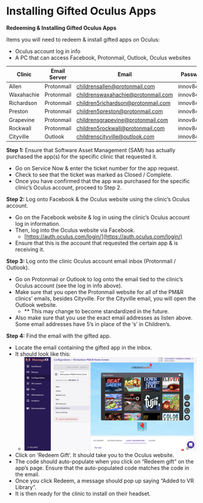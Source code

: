 # Installing Gifted Oculus Apps

**Redeeming & Installing Gifted Oculus Apps**

Items you will need to redeem & install gifted apps on Oculus:

* Oculus account log in info
* A PC that can access Facebook, Protonmail, Outlook, Oculus websites

| **Clinic** | **Email Server** | **Email**                                                                       | **Password** |
| ---------- | ---------------- | ------------------------------------------------------------------------------- | ------------ |
| Allen      | Protonmail       | [childrensallen@protonmail.com](mailto:childrensallen@protonmail.com)           | innov84kids  |
| Waxahachie | Protonmail       | [childrenswaxahachie@protonmail.com](mailto:childrenswaxahachie@protonmail.com) | innov84kids  |
| Richardson | Protonmail       | [children5richardson@protonmail.com](mailto:children5richardson@protonmail.com) | innov84kids  |
| Preston    | Protonmail       | [children5preston@protonmail.com](mailto:children5preston@protonmail.com)       | innov84kids  |
| Grapevine  | Protonmail       | [childrensgrapevine@protonmail.com](mailto:childrensgrapevine@protonmail.com)   | innov84kids  |
| Rockwall   | Protonmail       | [children5rockwall@protonmail.com](mailto:children5rockwall@protonmail.com)     | innov84kids  |
| Cityville  | Outlook          | [childrenscityville@outlook.com](mailto:childrenscityville@outlook.com)         | innov84kids  |

**Step 1:** Ensure that Software Asset Management (SAM) has actually purchased the app(s) for the specific clinic that requested it.

* Go on Service Now & enter the ticket number for the app request.
* Check to see that the ticket was marked as Closed / Complete.
* Once you have confirmed that the app was purchased for the specific clinic’s Oculus account, proceed to Step 2.

**Step 2:** Log onto Facebook & the Oculus website using the clinic’s Oculus account.

* Go on the Facebook website & log in using the clinic’s Oculus account log in information.
* Then, log into the Oculus website via Facebook.
  * [https://auth.oculus.com/login/](https://auth.oculus.com/login/)
* Ensure that this is the account that requested the certain app & is receiving it.

**Step 3:** Log onto the clinic Oculus account email inbox (Protonmail / Outlook).

* Go on Protonmail or Outlook to log onto the email tied to the clinic’s Oculus account (see the log in info above).
* Make sure that you open the Protonmail website for all of the PM\&R clinics’ emails, besides Cityville. For the Cityville email, you will open the Outlook website.
  * \*\* This may change to become standardized in the future.
* Also make sure that you use the exact email addresses as listen above. Some email addresses have 5’s in place of the ‘s’ in Children’s.

**Step 4:** Find the email with the gifted app.

* Locate the email containing the gifted app in the inbox.
* It should look like this:
  * ![](<../.gitbook/assets/0 (4)>)
* Click on ‘Redeem Gift’. It should take you to the Oculus website.
* The code should auto-populate when you click on “Redeem gift” on the app’s page. Ensure that the auto-populated code matches the code in the email.
* Once you click Redeem, a message should pop up saying “Added to VR Library”.
* It is then ready for the clinic to install on their headset.
